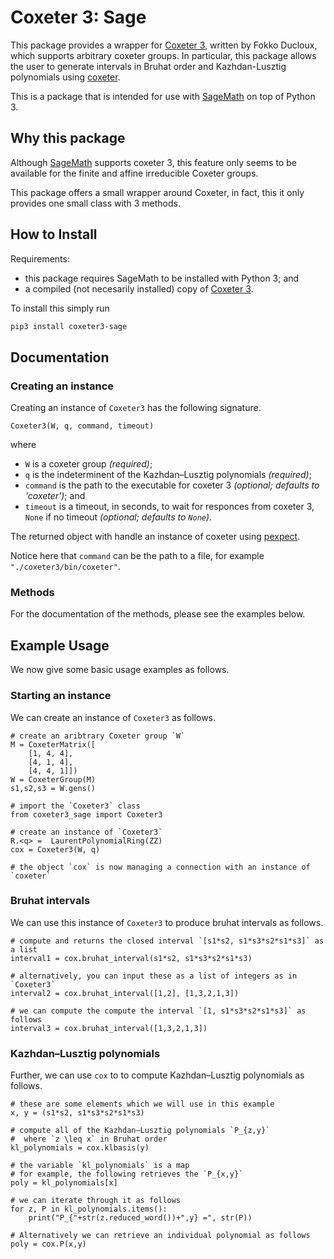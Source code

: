# Coxeter 3: Sage

This package provides a wrapper for [Coxeter 3](http://math.univ-lyon1.fr/~ducloux/coxeter/coxeter3/english/coxeter3_e.html), written by Fokko Ducloux, which supports arbitrary coxeter groups.
In particular, this package allows the user to generate intervals in Bruhat order and Kazhdan-Lusztig polynomials using [coxeter](http://math.univ-lyon1.fr/~ducloux/coxeter/coxeter3/english/coxeter3_e.html).

This is a package that is intended for use with [SageMath](https://www.sagemath.org/) on top of Python 3.

## Why this package

Although [SageMath](https://www.sagemath.org/) supports coxeter 3, this feature only seems to be available for the finite and affine irreducible Coxeter groups.

This package offers a small wrapper around Coxeter, in fact, this it only provides one small class with 3 methods.

## How to Install

Requirements:
* this package requires SageMath to be installed with Python 3; and
* a compiled (not necesarily installed) copy of [Coxeter 3](http://math.univ-lyon1.fr/~ducloux/coxeter/coxeter3/english/coxeter3_e.html).

To install this simply run
```bash
pip3 install coxeter3-sage
```

## Documentation

### Creating an instance

Creating an instance of `Coxeter3` has the following signature.
```sage
Coxeter3(W, q, command, timeout)
```
where
* `W` is a coxeter group *(required)*;
* `q` is the indeterminent of the Kazhdan–Lusztig polynomials *(required)*;
* `command` is the path to the executable for coxeter 3 *(optional; defaults to 'coxeter')*; and
* `timeout` is a timeout, in seconds, to wait for responces from coxeter 3, `None` if no timeout *(optional; defaults to `None`)*.

The returned object with handle an instance of coxeter using [pexpect](https://github.com/pexpect/pexpect/).

Notice here that `command` can be the path to a file, for example `"./coxeter3/bin/coxeter"`.

### Methods

For the documentation of the methods, please see the examples below.

## Example Usage

We now give some basic usage examples as follows.

### Starting an instance

We can create an instance of `Coxeter3` as follows.

```sage
# create an aribtrary Coxeter group `W`
M = CoxeterMatrix([
    [1, 4, 4],
    [4, 1, 4],
    [4, 4, 1]])
W = CoxeterGroup(M)
s1,s2,s3 = W.gens()

# import the `Coxeter3` class
from coxeter3_sage import Coxeter3

# create an instance of `Coxeter3`
R.<q> =  LaurentPolynomialRing(ZZ)
cox = Coxeter3(W, q)

# the object `cox` is now managing a connection with an instance of `coxeter`
```

### Bruhat intervals

We can use this instance of `Coxeter3` to produce bruhat intervals as follows.

```sage
# compute and returns the closed interval `[s1*s2, s1*s3*s2*s1*s3]` as a list
interval1 = cox.bruhat_interval(s1*s2, s1*s3*s2*s1*s3)

# alternatively, you can input these as a list of integers as in `Coxeter3`
interval2 = cox.bruhat_interval([1,2], [1,3,2,1,3])

# we can compute the compute the interval `[1, s1*s3*s2*s1*s3]` as follows
interval3 = cox.bruhat_interval([1,3,2,1,3])
```

### Kazhdan–Lusztig polynomials

Further, we can use `cox` to to compute Kazhdan–Lusztig polynomials as follows.

```sage
# these are some elements which we will use in this example
x, y = (s1*s2, s1*s3*s2*s1*s3)

# compute all of the Kazhdan–Lusztig polynomials `P_{z,y}`
#  where `z \leq x` in Bruhat order
kl_polynomials = cox.klbasis(y)

# the variable `kl_polynomials` is a map
# for example, the following retrieves the `P_{x,y}`
poly = kl_polynomials[x]

# we can iterate through it as follows
for z, P in kl_polynomials.items():
    print("P_{"+str(z.reduced_word())+",y} =", str(P))

# Alternatively we can retrieve an individual polynomial as follows
poly = cox.P(x,y)
```
